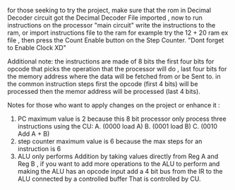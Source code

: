 for those seeking to try the project, make sure that the rom in Decimal Decoder circuit got the Decimal Decoder File imported , now to run instructions on the processor "main circuit" write the instructions to the 
ram, or import instructions file to the ram for example try the 12 + 20 ram ex file , then press the Count Enable button on the Step Counter. "Dont forget to Enable Clock XD"

Additional note:
the instructions are made of 8 bits the first four bits for opcode that picks the operation that the processor will do , last four bits for the memory address where the data will be fetched from or be Sent to.
in the common instruction steps first the opcode (first 4 bits)  will be processed  then the memor address will be processed (last 4 bits).

Notes for those who want to apply changes on the project or enhance it :
1. PC maximum value is 2 because this 8 bit processor only process three instructions using the CU:
A. (0000 load A)
B. (0001 load B)
C. (0010 Add A + B)
2. step counter maximum value is 6 because the max steps for an instruction is 6
3. ALU only performs Addition by taking values directly from Reg A and Reg B , if you want to add more operations to the ALU to perform and making the ALU has an opcode input add a 4 bit bus from the IR to the ALU
connected by a controlled buffer That is controlled by CU.
